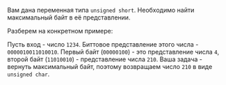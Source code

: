 Вам дана переменная типа `unsigned short`. Необходимо найти максимальный байт в её представлении.

Разберем на конкретном примере: 

Пусть вход - число `1234`. Биттовое представление этого числа - `0000010011010010`. Первый байт (`00000100`) - это представление числа `4`, второй байт (`11010010`) - представление числа `210`. Ваша задача - вернуть максимальный байт, поэтому возвращаем число `210` в виде `unsigned char`.
